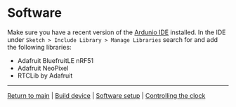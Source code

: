 # Software

Make sure you have a recent version of the [Ardunio IDE](https://www.arduino.cc/en/Main/Software) installed.
In the IDE under `Sketch > Include Library > Manage Libraries` search for and add the following libraries:

* Adafruit BluefruitLE nRF51
* Adafruit NeoPixel
* RTCLib by Adafruit

---

[Return to main](../README.md) | [Build device](../docs/build.md) | [Software setup](../doc/software.md) | [Controlling the clock](../docs/controlling.md)
